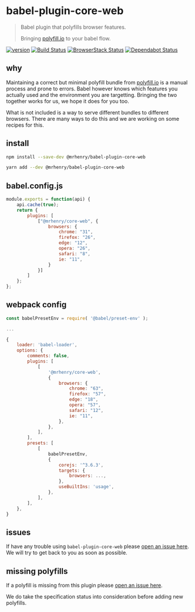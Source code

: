 # babel-plugin-core-web

> Babel plugin that polyfills browser features.
>
> Bringing [polyfill.io](https://polyfill.io/v3/) to your babel flow.

[![version](https://img.shields.io/npm/v/@mrhenry/babel-plugin-core-web.svg)](https://www.npmjs.com/package/@mrhenry/babel-plugin-core-web) [![Build Status](https://travis-ci.com/mrhenry/core-web.svg?branch=master)](https://travis-ci.com/mrhenry/core-web) [![BrowserStack Status](https://automate.browserstack.com/badge.svg?badge_key=QXlEV3VTRzdNTHVlVDZIOG1YSU5LL01DUEEyekQvbDhSRVhldDJ3aWFpdz0tLWhvVFhQWURQWkVvL2ZoYXRMYmtiOWc9PQ==--7cd3fd159bd1be583dab9b33e620e6a15499aff2)](https://automate.browserstack.com/public-build/QXlEV3VTRzdNTHVlVDZIOG1YSU5LL01DUEEyekQvbDhSRVhldDJ3aWFpdz0tLWhvVFhQWURQWkVvL2ZoYXRMYmtiOWc9PQ==--7cd3fd159bd1be583dab9b33e620e6a15499aff2) [![Dependabot Status](https://api.dependabot.com/badges/status?host=github&repo=mrhenry/core-web)](https://dependabot.com)


## why

Maintaining a correct but minimal polyfill bundle from [polyfill.io](https://polyfill.io/v3/) is a manual process and prone to errors. Babel however knows which features you actually used and the environment you are targetting. Bringing the two together works for us, we hope it does for you too.

What is not included is a way to serve different bundles to different browsers. There are many ways to do this and we are working on some recipes for this.


## install

```sh
npm install --save-dev @mrhenry/babel-plugin-core-web
```

```sh
yarn add --dev @mrhenry/babel-plugin-core-web
```


## babel.config.js

```js
module.exports = function(api) {
	api.cache(true);
	return {
		plugins: [
			["@mrhenry/core-web", {
				browsers: {
					chrome: "31",
					firefox: "26",
					edge: "12",
					opera: "26",
					safari: "8",
					ie: "11",
				}
			}]
		]
	};
};
```


## webpack config

```js
const babelPresetEnv = require( '@babel/preset-env' );

...

{
	loader: 'babel-loader',
	options: {
		comments: false,
		plugins: [
			[
				'@mrhenry/core-web',
				{
					browsers: {
						chrome: "63",
						firefox: "57",
						edge: "18",
						opera: "57",
						safari: "12",
						ie: "11",
					},
				},
			],
		],
		presets: [
			[
				babelPresetEnv,
				{
					corejs: '^3.6.3',
					targets: {
						browsers: ...,
					},
					useBuiltIns: 'usage',
				},
			],
		],
	},
}
```


## issues

If have any trouble using `babel-plugin-core-web` please [open an issue here](https://github.com/mrhenry/core-web/issues/new?assignees=&labels=bug&template=report-a-bug.md&title=). We will try to get back to you as soon as possible.


## missing polyfills

If a polyfill is missing from this plugin please [open an issue here](https://github.com/mrhenry/core-web/issues/new?assignees=&labels=missing-polyfill&template=request-a-polyfill.md&title=).

We do take the specification status into consideration before adding new polyfills.
